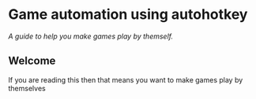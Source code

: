 # Game automation using autohotkey
*A guide to help you make games play by themself.*

## Welcome
If you are reading this then that means you want to make games play by themselves
